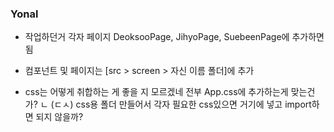 ### Yonal

- 작업하던거 각자 페이지 DeoksooPage, JihyoPage, SuebeenPage에 추가하면 됨

- 컴포넌트 및 페이지는 [src > screen > 자신 이름 폴더]에 추가

- css는 어떻게 취합하는 게 좋을 지 모르겠네 전부 App.css에 추가하는게 맞는건가?
  ㄴ (ㄷㅅ) css용 폴더 만들어서 각자 필요한 css있으면 거기에 넣고 import하면 되지 않을까?

